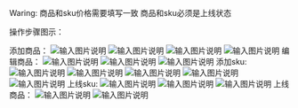 Waring:
商品和sku价格需要填写一致
商品和sku必须是上线状态

操作步骤图示：

添加商品：
![输入图片说明](https://images.gitee.com/uploads/images/2021/0508/145633_70f0f497_8867015.png "屏幕截图.png")
![输入图片说明](https://images.gitee.com/uploads/images/2021/0508/150232_4309bada_8867015.png "屏幕截图.png")
![输入图片说明](https://images.gitee.com/uploads/images/2021/0508/150533_de50da17_8867015.png "屏幕截图.png")
![输入图片说明](https://images.gitee.com/uploads/images/2021/0508/151559_fd884e1b_8867015.png "屏幕截图.png")
编辑商品：
![输入图片说明](https://images.gitee.com/uploads/images/2021/0508/151704_d34fa856_8867015.png "屏幕截图.png")
![输入图片说明](https://images.gitee.com/uploads/images/2021/0512/143012_cabff1be_8867015.png "屏幕截图.png")
![输入图片说明](https://images.gitee.com/uploads/images/2021/0512/143103_65fe1043_8867015.png "屏幕截图.png")
添加sku:
![输入图片说明](https://images.gitee.com/uploads/images/2021/0508/151704_d34fa856_8867015.png "屏幕截图.png")
![输入图片说明](https://images.gitee.com/uploads/images/2021/0508/152648_2c59b173_8867015.png "屏幕截图.png")
![输入图片说明](https://images.gitee.com/uploads/images/2021/0511/104111_2c4ae128_8867015.png "屏幕截图.png")
![输入图片说明](https://images.gitee.com/uploads/images/2021/0508/155551_a5241c94_8867015.png "屏幕截图.png")
![输入图片说明](https://images.gitee.com/uploads/images/2021/0508/163726_070b468f_8867015.png "屏幕截图.png")
上线sku:
![输入图片说明](https://images.gitee.com/uploads/images/2021/0508/164005_24b0ce3b_8867015.png "屏幕截图.png")
![输入图片说明](https://images.gitee.com/uploads/images/2021/0508/164513_db16b4d5_8867015.png "屏幕截图.png")
![输入图片说明](https://images.gitee.com/uploads/images/2021/0508/164616_3969dace_8867015.png "屏幕截图.png")
上线商品：
![输入图片说明](https://images.gitee.com/uploads/images/2021/0508/152117_b6340c39_8867015.png "屏幕截图.png")
![输入图片说明](https://images.gitee.com/uploads/images/2021/0508/152401_cd1428bb_8867015.png "屏幕截图.png")